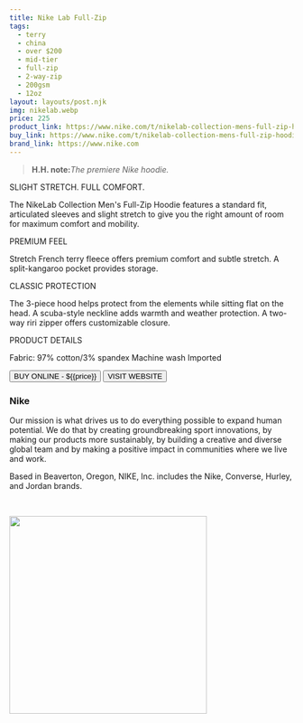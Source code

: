 ```yaml
---
title: Nike Lab Full-Zip
tags:
  - terry
  - china
  - over $200
  - mid-tier
  - full-zip
  - 2-way-zip
  - 200gsm
  - 12oz
layout: layouts/post.njk
img: nikelab.webp
price: 225
product_link: https://www.nike.com/t/nikelab-collection-mens-full-zip-hoodie-rrbHrF
buy_link: https://www.nike.com/t/nikelab-collection-mens-full-zip-hoodie-rrbHrF
brand_link: https://www.nike.com
---
```

<div class="col col-sm-8">

<p>
<blockquote>
<strong>H.H. note:</strong><i>The premiere Nike hoodie.</i>
</blockquote>
</p>

SLIGHT STRETCH. FULL COMFORT.


The NikeLab Collection Men's Full-Zip Hoodie features a standard fit, articulated sleeves and slight stretch to give you the right amount of room for maximum comfort and mobility.


PREMIUM FEEL

Stretch French terry fleece offers premium comfort and subtle stretch. A split-kangaroo pocket provides storage.


CLASSIC PROTECTION

The 3-piece hood helps protect from the elements while sitting flat on the head. A scuba-style neckline adds warmth and weather protection. A two-way riri zipper offers customizable closure.


PRODUCT DETAILS

Fabric: 97% cotton/3% spandex
Machine wash
Imported


<p>
    <a href='{{buy_link}}'><button class="button-primary-outlined button-round">BUY ONLINE - ${{price}}</button></a>
    <a href='{{brand_link}}'><button class="button-primary-outlined button-round">VISIT WEBSITE</button></a>
</p>

### Nike
<p>
Our mission is what drives us to do everything possible to expand human potential. We do that by creating groundbreaking sport innovations, by making our products more sustainably, by building a creative and diverse global team and by making a positive impact in communities where we live and work.

Based in Beaverton, Oregon, NIKE, Inc. includes the Nike, Converse, Hurley, and Jordan brands.

 ﻿</p>

</div>

<div class="col col-sm-4 float-right">
        <img src='/img/{{img}}' height='350' class="float-left">
</div>